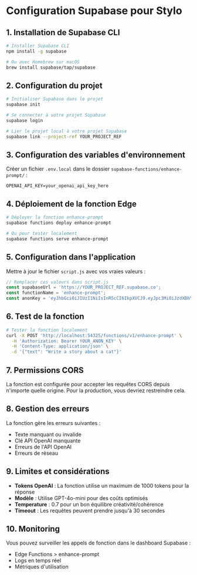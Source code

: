 # Configuration Supabase pour Stylo

## 1. Installation de Supabase CLI

```bash
# Installer Supabase CLI
npm install -g supabase

# Ou avec Homebrew sur macOS
brew install supabase/tap/supabase
```

## 2. Configuration du projet

```bash
# Initialiser Supabase dans le projet
supabase init

# Se connecter à votre projet Supabase
supabase login

# Lier le projet local à votre projet Supabase
supabase link --project-ref YOUR_PROJECT_REF
```

## 3. Configuration des variables d'environnement

Créer un fichier `.env.local` dans le dossier `supabase-functions/enhance-prompt/` :

```env
OPENAI_API_KEY=your_openai_api_key_here
```

## 4. Déploiement de la fonction Edge

```bash
# Déployer la fonction enhance-prompt
supabase functions deploy enhance-prompt

# Ou pour tester localement
supabase functions serve enhance-prompt
```

## 5. Configuration dans l'application

Mettre à jour le fichier `script.js` avec vos vraies valeurs :

```javascript
// Remplacer ces valeurs dans script.js
const supabaseUrl = 'https://YOUR_PROJECT_REF.supabase.co';
const functionName = 'enhance-prompt';
const anonKey = 'eyJhbGciOiJIUzI1NiIsInR5cCI6IkpXVCJ9.eyJpc3MiOiJzdXBhYmFzZSIsInJlZiI6InZreWZkdW5sYnB6d3hyeXFveXBlIiwicm9sZSI6ImFub24iLCJpYXQiOjE3NjEzNTQ3OTUsImV4cCI6MjA3NjkzMDc5NX0.Qnduuj9IwhWtrOueYmBJP5nOCUS_XimrBZuvNcfT530';
```

## 6. Test de la fonction

```bash
# Tester la fonction localement
curl -X POST 'http://localhost:54325/functions/v1/enhance-prompt' \
  -H 'Authorization: Bearer YOUR_ANON_KEY' \
  -H 'Content-Type: application/json' \
  -d '{"text": "Write a story about a cat"}'
```

## 7. Permissions CORS

La fonction est configurée pour accepter les requêtes CORS depuis n'importe quelle origine. Pour la production, vous devriez restreindre cela.

## 8. Gestion des erreurs

La fonction gère les erreurs suivantes :
- Texte manquant ou invalide
- Clé API OpenAI manquante
- Erreurs de l'API OpenAI
- Erreurs de réseau

## 9. Limites et considérations

- **Tokens OpenAI** : La fonction utilise un maximum de 1000 tokens pour la réponse
- **Modèle** : Utilise GPT-4o-mini pour des coûts optimisés
- **Temperature** : 0.7 pour un bon équilibre créativité/cohérence
- **Timeout** : Les requêtes peuvent prendre jusqu'à 30 secondes

## 10. Monitoring

Vous pouvez surveiller les appels de fonction dans le dashboard Supabase :
- Edge Functions > enhance-prompt
- Logs en temps réel
- Métriques d'utilisation
